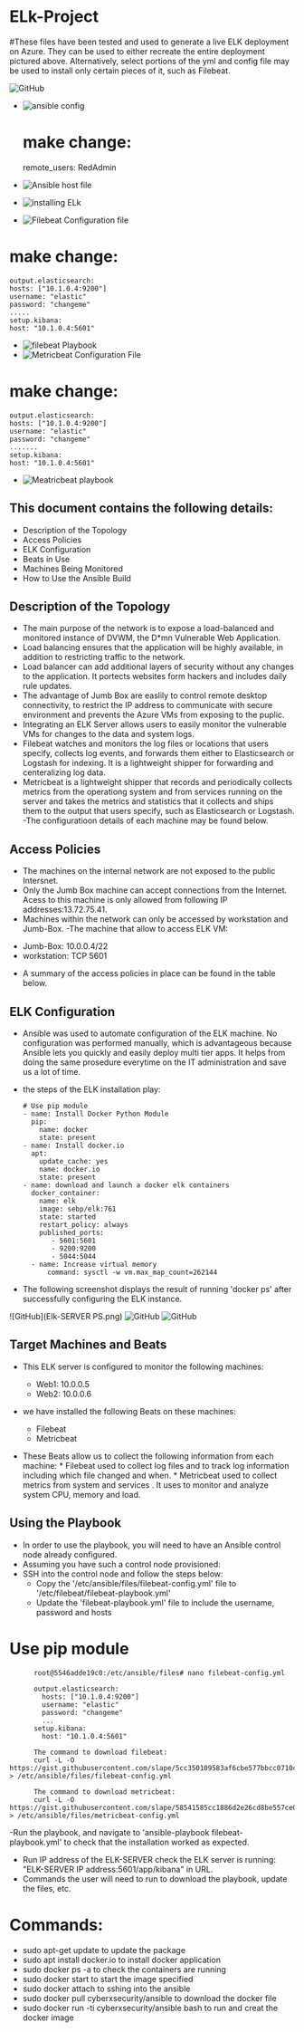 # ELk-Project
#These files have been tested and used to generate a live ELK deployment on Azure. They can be used to either recreate the entire deployment pictured above. Alternatively, select portions of the yml and config file may be used to install only certain pieces of it, such as Filebeat.



![GitHub](diagram.png)
* ![ansible config](https://github.com/the-Coding-Boot-Camp-at-UT/UTA-MCC-VIRT-CYBER-PT-03-2021-U-C/blob/main/Lesson%20Plans/13-Elk-Stack-Project/Activities/Stu_Day_1/Unsolved/Resources/ansible.cfg)
  # make change:  
     remote_users: RedAdmin  

* ![Ansible host file](https://github.com/the-Coding-Boot-Camp-at-UT/UTA-MCC-VIRT-CYBER-PT-03-2021-U-C/blob/main/Lesson%20Plans/13-Elk-Stack-Project/Activities/Stu_Day_1/Solved/Resources/hosts)
* ![installing ELk](https://github.com/the-Coding-Boot-Camp-at-UT/UTA-MCC-VIRT-CYBER-PT-03-2021-U-C/blob/main/Lesson%20Plans/13-Elk-Stack-Project/Activities/Stu_Day_1/Solved/Resources/install-elk.yml)
* ![Filebeat Configuration file](https://github.com/the-Coding-Boot-Camp-at-UT/UTA-MCC-VIRT-CYBER-PT-03-2021-U-C/blob/main/Lesson%20Plans/13-Elk-Stack-Project/Activities/Stu_Day_2/Solved/config_files/filebeat-configuration.yml)
 # make change: 
    output.elasticsearch:
    hosts: ["10.1.0.4:9200"]
    username: "elastic"
    password: "changeme"
    .....
    setup.kibana:
    host: "10.1.0.4:5601"
   
   
   
* ![filebeat Playbook](https://github.com/the-Coding-Boot-Camp-at-UT/UTA-MCC-VIRT-CYBER-PT-03-2021-U-C/blob/main/Lesson%20Plans/13-Elk-Stack-Project/Activities/Stu_Day_2/Solved/config_files/filebeat-playbook.yml)
* ![Metricbeat Configuration File](https://github.com/the-Coding-Boot-Camp-at-UT/UTA-MCC-VIRT-CYBER-PT-03-2021-U-C/blob/main/Lesson%20Plans/13-Elk-Stack-Project/Activities/Stu_Day_2/Solved/config_files/metricbeat-configuration.yml)
 # make change: 
    output.elasticsearch:
    hosts: ["10.1.0.4:9200"]
    username: "elastic"
    password: "changeme"
    .......
    setup.kibana:
    host: "10.1.0.4:5601"

* ![Meatricbeat playbook](https://github.com/the-Coding-Boot-Camp-at-UT/UTA-MCC-VIRT-CYBER-PT-03-2021-U-C/blob/main/Lesson%20Plans/13-Elk-Stack-Project/Activities/Stu_Day_2/Solved/config_files/metricbeat-playbook.yml)
## This document contains the following details:
* Description of the Topology
* Access Policies
* ELK Configuration
* Beats in Use
* Machines Being Monitored
* How to Use the Ansible Build
## Description of the Topology
- The main purpose of the network is to expose a load-balanced and monitored instance of DVWM, the D*mn Vulnerable Web Application.
- Load balancing ensures that the application will be highly available, in addition to restricting traffic to the network.
- Load balancer can add additional layers of security without any changes to the application. It portects websites form hackers and includes daily rule updates.
- The advantage of Jumb Box are easlily to control remote desktop connectivity, to restrict the IP address to communicate with secure environment and prevents the Azure VMs from exposing to the puplic.
- Integrating an ELK Server allows users to easily monitor the vulnerable VMs for changes to the data and system logs.
- Filebeat watches and monitors the log files or locations that users specify, collects log events, and forwards them either to Elasticsearch or Logstash for indexing. It is a lightweight shipper for forwarding and centeralizing log data.
- Metricbeat is a lightweight shipper that records and periodically collects metrics from the operationg system and from services running on the server and takes the metrics and statistics that it collects and ships them to the output that users specify, such as Elasticsearch or Logstash.
 -The configuratioon details of each machine may be found below.

## Access Policies
- The machines on the internal network are not exposed to the public Intersnet.
- Only the Jumb Box machine can accept connections from the Internet. Acess to this machine is only allowed from following IP addresses:13.72.75.41.
- Machines within the network can only be accessed by workstation and Jumb-Box.
 -The machine that allow to access ELK VM:
* Jumb-Box: 10.0.0.4/22
* workstation: TCP 5601
- A summary of the access policies in place can be found in the table below.
## ELK Configuration
- Ansible was used to automate configuration of the ELK machine. No configuration was performed manually, which is advantageous because Ansible lets you quickly and easily deploy multi tier apps. It helps from doing the same prosedure everytime on the IT administration and save us a lot of time.
- the steps of the ELK installation play:
  
      # Use pip module
      - name: Install Docker Python Module
        pip:
          name: docker
          state: present
      - name: Install docker.io
        apt:
          update_cache: yes
          name: docker.io
          state: present
      - name: download and launch a docker elk containers
        docker_container:
          name: elk
          image: sebp/elk:761
          state: started
          restart_policy: always
          published_ports:
             - 5601:5601
             - 9200:9200
             - 5044:5044
        - name: Increase virtual memory
            command: sysctl -w vm.max_map_count=262144
        
- The following screenshot displays the result of running 'docker ps' after successfully configuring the ELK instance.

![GitHub](Elk-SERVER PS.png)
![GitHub](web-1.png)
![GitHub](web-2.png)
## Target Machines and Beats
- This ELK server is configured to monitor the following machines:
     * Web1: 10.0.0.5
     * Web2: 10.0.0.6
- we have installed the following Beats on these machines:
     * Filebeat
     * Metricbeat

- These Beats allow us to collect the following information from each machine:
      * Filebeat used to collect log files and to track log information including which file changed and when.
      * Metricbeat used to collect metrics from system and services . It uses to monitor and analyze system CPU, memory and load.
## Using the Playbook
- In order to use the playbook, you will need to have an Ansible control node already configured.
- Assuming you have such a control node provisioned:
- SSH into the control node and follow the steps below:
  * Copy the '/etc/ansible/files/filebeat-config.yml' file to '/etc/filebeat/filebeat-playbook.yml'
  * Update the 'filebeat-playbook.yml' file to include the username, password and hosts
 

 # Use pip module
     
          root@5546adde19c0:/etc/ansible/files# nano filebeat-config.yml

          output.elasticsearch:
            hosts: ["10.1.0.4:9200"]
            username: "elastic"
            password: "changeme"
            ...
          setup.kibana:
            host: "10.1.0.4:5601"
            
          The command to download filebeat:
          curl -L -O  https://gist.githubusercontent.com/slape/5cc350109583af6cbe577bbcc0710c93/raw/eca603b72586fbe148c11f9c87bf96a63cb25760/Filebeat > /etc/ansible/files/filebeat-config.yml
          
          The command to download metricbeat:
          curl -L -O https://gist.githubusercontent.com/slape/58541585cc1886d2e26cd8be557ce04c/raw/0ce2c7e744c54513616966affb5e9d96f5e12f73/metricbeat > /etc/ansible/files/metricbeat-config.yml

-Run the playbook, and navigate to 'ansible-playbook filebeat-playbook.yml' to check that the installation worked as expected.          
- Run IP address of the ELK-SERVER check the ELK server is running: "ELK-SERVER IP address:5601/app/kibana" in URL.
- Commands the user will need to run to download the playbook, update the files, etc.
# Commands:
- sudo apt-get update                                 to update the package
- sudo apt install docker.io                          to install docker application
- sudo docker ps -a                                   to check the containers are running
- sudo docker start <image-name>                      to start the image specified
- sudo docker attach <image-name>                     to sshing into the ansible
- sudo docker pull cyberxsecurity/ansible             to download the docker file
- sudo docker run -ti cyberxsecurity/ansible bash     to run and creat the docker image
  


